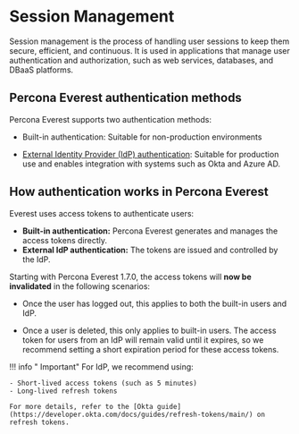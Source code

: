 # Session Management

Session management is the process of handling user sessions to keep them secure, efficient, and continuous. It is used in applications that manage user authentication and authorization, such as web services, databases, and DBaaS platforms.

## Percona Everest authentication methods

Percona Everest supports two authentication methods:

- Built-in authentication: Suitable for non-production environments

- [External Identity Provider (IdP) authentication](Idp_integration.md): Suitable for production use and enables integration with systems such as Okta and Azure AD.


## How authentication works in Percona Everest

Everest uses access tokens to authenticate users:

- **Built-in authentication:**  Percona Everest generates and manages the access tokens directly.
- **External IdP authentication:** The tokens are issued and controlled by the IdP.

Starting with Percona Everest 1.7.0, the access tokens will **now be invalidated** in the following scenarios:

- Once the user has logged out, this applies to both the built-in users and IdP.


- Once a user is deleted, this only applies to built-in users. The access token for users from an IdP will remain valid until it expires, so we recommend setting a short expiration period for these access tokens.

!!! info " Important"
    For IdP, we recommend using:

    - Short-lived access tokens (such as 5 minutes)
    - Long-lived refresh tokens
        
    For more details, refer to the [Okta guide](https://developer.okta.com/docs/guides/refresh-tokens/main/) on refresh tokens.
















    
    
  






